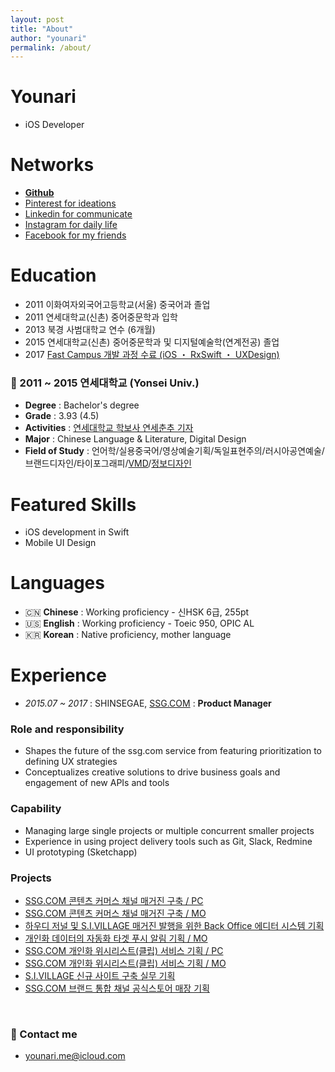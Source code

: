 ```yaml
---
layout: post
title: "About"
author: "younari"
permalink: /about/
---
```


# Younari
- iOS Developer

# Networks
- **[Github](https://github.com/younari)**
- [Pinterest for ideations](https://www.pinterest.co.kr/younari_/)
- [Linkedin for communicate](https://www.linkedin.com/in/%EA%B8%B0%EC%9C%A4-%EA%B9%80-6b61b894/)
- [Instagram for daily life](https://www.instagram.com/younari.me/)
- [Facebook for my friends](https://www.facebook.com/kiyun.k)

# Education
- 2011 이화여자외국어고등학교(서울) 중국어과 졸업
- 2011 연세대학교(신촌) 중어중문학과 입학
- 2013 북경 사범대학교 연수 (6개월)
- 2015 연세대학교(신촌) 중어중문학과 및 디지털예술학(연계전공) 졸업
- 2017 [Fast Campus 개발 과정 수료 (iOS ・ RxSwift ・ UXDesign)](https://younari.github.io/Edu/)

### 🏫 2011 ~ 2015 연세대학교 (Yonsei Univ.)
- **Degree** : Bachelor's degree
- **Grade** : 3.93 (4.5)
- **Activities** : [연세대학교 학보사 연세춘추 기자](http://chunchu.yonsei.ac.kr)
- **Major** : Chinese Language & Literature, Digital Design
-  **Field of Study** : 언어학/실용중국어/영상예술기획/독일표현주의/러시아공연예술/브랜드디자인/타이포그래피/[VMD](https://www.behance.net/gallery/49975731/-VMD)/[정보디자인](https://www.behance.net/gallery/49975089/MoMA-Infographic)

# Featured Skills
- iOS development in Swift
- Mobile UI Design

# Languages
- 🇨🇳 **Chinese** : Working proficiency - 신HSK 6급, 255pt
- 🇺🇸 **English** : Working proficiency - Toeic 950, OPIC AL
- 🇰🇷 **Korean** : Native proficiency, mother language


# Experience
- *2015.07 ~ 2017* : SHINSEGAE, [SSG.COM](https://itunes.apple.com/kr/app/ssg-com-%EB%B0%B1%ED%99%94%EC%A0%90%EC%97%90%EC%84%9C-%EC%9D%B4%EB%A7%88%ED%8A%B8%EA%B9%8C%EC%A7%80-%EC%93%B1-%ED%95%9C%EB%B2%88%EC%97%90/id786135420?mt=8) :  **Product Manager** 


### Role and responsibility
- Shapes the future of the ssg.com service from featuring prioritization to defining UX strategies
- Conceptualizes creative solutions to drive business goals and engagement of new APIs and tools

### Capability
- Managing large single projects or multiple concurrent smaller projects
- Experience in using project delivery tools such as Git, Slack, Redmine
- UI prototyping (Sketchapp)

### Projects
- [SSG.COM 콘텐츠 커머스 채널 매거진 구축 / PC](http://www.ssg.com/contents/lifeMagazineMain.ssg?gnb=magazine)
- [SSG.COM 콘텐츠 커머스 채널 매거진 구축 / MO](http://m.ssg.com/contents/lifeMagazineMain.ssg)
- [하우디 저널 및 S.I.VILLAGE 매거진 발행을 위한 Back Office 에디터 시스템 기획](http://howdy.ssg.com/contents/journalMain.ssg)
- [개인화 데이터의 자동화 타겟 푸시 알림 기획 / MO](http://m.ssg.com/personalized/foryou/foryouMain.ssg)
- [SSG.COM 개인화 위시리스트(클립) 서비스 기획 / PC](http://www.ssg.com/myssg/myClip/main.ssg)
- [SSG.COM 개인화 위시리스트(클립) 서비스 기획 / MO](http://m.ssg.com/service/clipsale.ssg)
- [S.I.VILLAGE 신규 사이트 구축 실무 기획](http://sivillage.ssg.com/)
- [SSG.COM 브랜드 통합 채널 공식스토어 매장 기획](http://www.ssg.com/special/index.ssg)

<br>

### 💌 Contact me

- [younari.me@icloud.com](mailto:younari.me@icloud.com)
